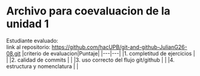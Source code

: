 # Archivo para coevaluacion de la unidad 1

Estudiante evaluado:  
link al repositorio: https://github.com/hacUPB/git-and-github-JulianG26-08.git
|criterio de evaluacion|Puntaje|
|---|---|
|1. completitud de ejercicios  |  |
|2. calidad de commits         |  |
|3. uso correcto del flujo git/github |  |
|4. estructura y nomenclatura  |  |